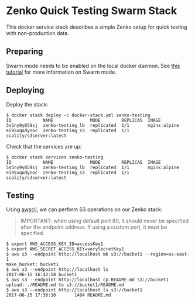 # Zenko Quick Testing Swarm Stack

This docker service stack describes a simple Zenko setup for quick testing
with non-production data.

## Preparing

Swarm mode needs to be enabled on the local docker daemon. See
[this tutorial](https://docs.docker.com/engine/swarm/swarm-tutorial/)
for more information on Swarm mode.

## Deploying

Deploy the stack:

```
$ docker stack deploy -c docker-stack.yml zenko-testing
ID            NAME              MODE        REPLICAS  IMAGE
5s5ny9y859sj  zenko-testing_lb  replicated  1/1       nginx:alpine
ei95xqodynoc  zenko-testing_s3  replicated  1/1       scality/s3server:latest
```

Check that the services are up:

```
$ docker stack services zenko-testing
ID            NAME              MODE        REPLICAS  IMAGE
5s5ny9y859sj  zenko-testing_lb  replicated  1/1       nginx:alpine
ei95xqodynoc  zenko-testing_s3  replicated  1/1       scality/s3server:latest
```

## Testing

Using [awscli](https://aws.amazon.com/cli/), we can perform S3 operations
on our Zenko stack:
 > IMPORTANT: when using default port 80, it should never be specified after the
 > endpoint address. If using a custom port, it must be specified.
```
$ export AWS_ACCESS_KEY_ID=accessKey1
$ export AWS_SECRET_ACCESS_KEY=verySecretKey1
$ aws s3 --endpoint http://localhost mb s3://bucket1 --region=us-east-1
make_bucket: bucket1
$ aws s3 --endpoint http://localhost ls
2017-06-15 16:42:58 bucket1
$ aws s3 --endpoint http://localhost cp README.md s3://bucket1
upload: ./README.md to s3://bucket1/README.md
$ aws s3 --endpoint http://localhost ls s3://bucket1
2017-06-15 17:36:10       1484 README.md
```

